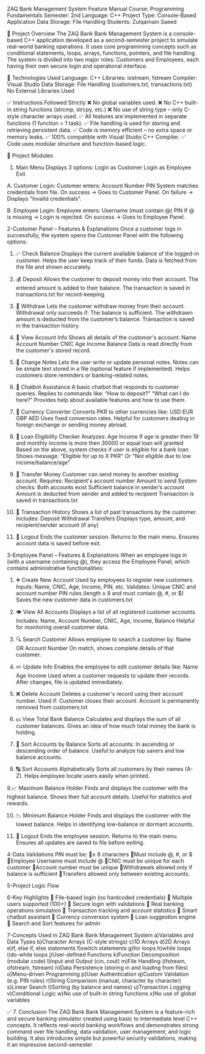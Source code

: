 ZAQ Bank Management System
Feature Manual
Course: Programming Fundamentals
Semester: 2nd
Language: C++
Project Type: Console-Based Application
Data Storage: File Handling
Students: Zulqarnain Saeed         

📌 Project Overview
The ZAQ Bank Bank Management System is a console-based C++ application developed as a second-semester project to simulate real-world banking operations. It uses core programming concepts such as conditional statements, loops, arrays, functions, pointers, and file handling. The system is divided into two major roles: Customers and Employees, each having their own secure login and operational interface.

🔧 Technologies Used
Language: C++
Libraries: iostream, fstream
Compiler: Visual Studio
Data Storage: File Handling (customers.txt, transactions.txt)
No External Libraries Used

✅ Instructions Followed Strictly
❌ No global variables used.
❌ No C++ built-in string functions (strcmp, strcpy, etc.)
❌ No use of string type – only C-style character arrays used.
✅ All features are implemented in separate functions (1 function = 1 task).
✅ File handling is used for storing and retrieving persistent data.
✅ Code is memory efficient – no extra space or memory leaks.
✅ 100% compatible with Visual Studio C++ Compiler.
✅ Code uses modular structure and function-based logic.

🧩 Project Modules
1. Main Menu
Displays 3 options:
Login as Customer
Login as Employee
Exit


A. Customer Login:
Customer enters:
Account Number
PIN
System matches credentials from file.
On success → Goes to Customer Panel.
On failure → Displays "Invalid credentials".

B. Employee Login:
Employee enters:
Username (must contain @)
PIN
If @ is missing → Login is rejected.
On success → Goes to Employee Panel.

2-Customer Panel – Features & Explanations
Once a customer logs in successfully, the system opens the Customer Panel with the following options:

1. ✅ Check Balance
Displays the current available balance of the logged-in customer.
Helps the user keep track of their funds.
Data is fetched from the file and shown accurately.

2. 💰 Deposit
Allows the customer to deposit money into their account.
The entered amount is added to their balance.
The transaction is saved in transactions.txt for record-keeping.

3. 🏧 Withdraw
Lets the customer withdraw money from their account.
Withdrawal only succeeds if:
The balance is sufficient.
The withdrawn amount is deducted from the customer’s balance.
Transaction is saved in the transaction history.

4. 🧾 View Account Info
Shows all details of the customer's account:
Name
Account Number
CNIC
Age
Income
Balance
Data is read directly from the customer's stored record.


5. 📝 Change Notes
Lets the user write or update personal notes.
Notes can be simple text stored in a file (optional feature if implemented).
Helps customers store reminders or banking-related notes.

6. 🤖 Chatbot Assistance
A basic chatbot that responds to customer queries.
Replies to commands like:
“How to deposit?”
“What can I do here?”
Provides help about available features and how to use them.

7. 💱 Currency Converter
Converts PKR to other currencies like:
USD
EUR
GBP
AED
Uses fixed conversion rates.
Helpful for customers dealing in foreign exchange or sending money abroad.

8. 🏦 Loan Eligibility Checker
Analyzes:
Age
Income
If age is greater then 19  and monthly income is more then 30000 or equal loan will granted
Based on the above, system checks if user is eligible for a bank loan.
Shows message:
"Eligible for up to X PKR"
Or "Not eligible due to low income/balance/age"

9. 🔁 Transfer Money
Customer can send money to another existing account.
Requires:
Recipient's account number
Amount to send
System checks:
Both accounts exist
Sufficient balance in sender’s account
Amount is deducted from sender and added to recipient
Transaction is saved in transactions.txt

10. 📄 Transaction History
Shows a list of past transactions by the customer.
Includes:
Deposit
Withdrawal
Transfers
Displays type, amount, and recipient/sender account (if any)

11. 🚪 Logout
Ends the customer session.
Returns to the main menu.
Ensures account data is saved before exit.



3-Employee Panel – Features & Explanations
When an employee logs in (with a username containing @), they access the Employee Panel, which contains administrative functionalities:

1. ➕ Create New Account
Used by employees to register new customers.
Inputs:
Name, CNIC, Age, Income, PIN, etc.
Validates:
Unique CNIC and account number
PIN rules (length ≥ 8 and must contain @, #, or $)
Saves the new customer data in customers.txt

2. 👁️ View All Accounts
Displays a list of all registered customer accounts.
Includes:
Name, Account Number, CNIC, Age, Income, Balance
Helpful for monitoring overall customer data.

3. 🔍 Search Customer
Allows employee to search a customer by:
Name
OR Account Number
On match, shows complete details of that customer.

4. ✏️ Update Info
Enables the employee to edit customer details like:
Name
Age
Income
Used when a customer requests to update their records.
After changes, file is updated immediately.

5. ❌ Delete Account
Deletes a customer's record using their account number.
Used if:
Customer closes their account.
Account is permanently removed from customers.txt

6. 💵 View Total Bank Balance
Calculates and displays the sum of all customer balances.
Gives an idea of how much total money the bank is holding.

7. 🧮 Sort Accounts by Balance
Sorts all accounts:
In ascending or descending order of balance.
Useful to analyze top savers and low balance accounts.

8. 🔠 Sort Accounts Alphabetically
Sorts all customers by their names (A-Z).
Helps employee locate users easily when printed.


9.📈 Maximum Balance Holder
Finds and displays the customer with the highest balance.
Shows their full account details.
Useful for statistics and rewards.

10. 📉 Minimum Balance Holder
Finds and displays the customer with the lowest balance.
Helps in identifying low-balance or dormant accounts.

11. 🚪 Logout
Ends the employee session.
Returns to the main menu.
Ensures all updates are saved to file before exiting.




4-Data Validations
PIN must be:
≥ 8 characters
Must include @, #, or $
Employee Username must include @
CNIC must be unique for each customer
Account number must be unique
Withdrawals allowed only if balance is sufficient
Transfers allowed only between existing accounts.

5-Project Logic Flow



6-Key Highlights
 File-based login (no hardcoded credentials)
 Multiple users supported (100+)
 Secure login with validations
 Real banking operations simulation
 Transaction tracking and account statistics
 Smart chatbot assistant
 Currency conversion system
 Loan suggestion engine
 Search and Sort features for admin

7-Concepts Used in ZAQ Bank Bank Management System
a)Variables and Data Types
b)Character Arrays (C-style strings)
c)1D Arrays
d)2D Arrays
e)if, else if, else statements
f)switch statements
g)for loops
h)while loops
i)do-while loops
j)User-defined Functions
k)Function Decomposition (modular code)
l)Input and Output (cin, cout)
m)File Handling (ifstream, ofstream, fstream)
n)Data Persistence (storing in and loading from files)
o)Menu-driven Programming
p)User Authentication
q)Custom Validation (e.g. PIN rules)
r)String Comparison (manual, character by character)
s)Linear Search
t)Sorting (by balance and names)
u)Transaction Logging
v)Conditional Logic
w)No use of built-in string functions
x)No use of global variables

✅ 7. Conclusion
The ZAQ Bank Bank Management System is a feature-rich and secure banking simulator created using basic to intermediate level C++ concepts. It reflects real-world banking workflows and demonstrates strong command over file handling, data validation, user management, and logic building. It also introduces simple but powerful security validations, making it an impressive second-semester 
